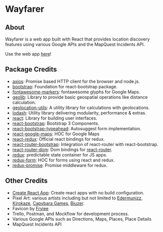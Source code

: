 # Wayfarer

## About
Wayfarer is a web app built with React that provides location discovery features using various Google APIs and the MapQuest Incidents API.

Use the web app [here](https://wayfarer.surge.sh/)!

## Package Credits

- [axios](https://www.npmjs.com/package/axios): Promise based HTTP client for the browser and node.js.
- [bootstrap](https://getbootstrap.com/): Foundation for react-bootstrap package.
- [fontawesome-markers](https://www.npmjs.com/package/fontawesome-markers): fontawesome glyphs for Google Maps.
- [geolib](https://www.npmjs.com/package/geolib): Library to provide basic geospatial operations like distance calculation.
- [geolocation-utils](https://www.npmjs.com/package/geolocation-utils): A utility library for calculations with geolocations.
- [lodash](https://www.npmjs.com/package/lodash): Utility library delivering modularity, performance & extras.
- [react](https://reactjs.org/): Library for building user interfaces.
- [react-bootstrap](https://react-bootstrap.github.io/): Bootstrap 3 Components.
- [react-bootstrap-typeahead](https://www.npmjs.com/package/react-bootstrap-typeahead): Autosuggest form implementation.
- [react-google-maps](https://github.com/tomchentw/react-google-maps): HOC for Google Maps
- [react-redux](https://github.com/reduxjs/react-redux): Official react bindings for redux.
- [react-router-bootstrap](https://github.com/react-bootstrap/react-router-bootstrap): Integration of react-router with react-bootstrap.
- [react-router-dom](https://www.npmjs.com/package/react-router-dom): Dom bindings for [react-router](https://www.npmjs.com/package/react-router).
- [redux](https://www.npmjs.com/package/redux): predictable state container for JS apps.
- [redux-form](https://www.npmjs.com/package/redux-form): HOC for forms using react and redux.
- [redux-promise](https://www.npmjs.com/package/redux-promise): Promise middleware for redux.

## Other Credits

- [Create React App](https://github.com/facebook/create-react-app): Create react apps with no build configuration.
- Pixel Art: various artists including but not limited to [Edermunizz](https://edermunizz.tumblr.com/), [Kirokaze](https://www.behance.net/kirokaze), [Capybara Games](https://store.steampowered.com/app/204060/Superbrothers_Sword__Sworcery_EP/), [Biuzer](https://www.reddit.com/user/biuzer).
- Favicon by [Fryiee](https://fryiee.deviantart.com/art/Dark-Souls-II-Black-Armor-Edition-Cover-Pixel-Art-443093135)
- Trello, Postman, and Mockflow for development process.
- Various Google APIs such as Directions, Maps, Places, Place Details
- MapQuest Incidents API